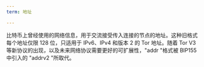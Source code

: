 ```yaml
---
term: 地址

---
```

比特币上曾经使用的网络信息，用于交流接受传入连接的节点的地址。这种旧格式每个地址仅限 128 位，只适用于 IPv6、IPv4 和版本 2 的 Tor 地址。随着 Tor V3 等新协议的出现，以及未来网络协议需要更好的可扩展性，"addr "格式被 BIP155 中引入的 "addrv2 "所取代。